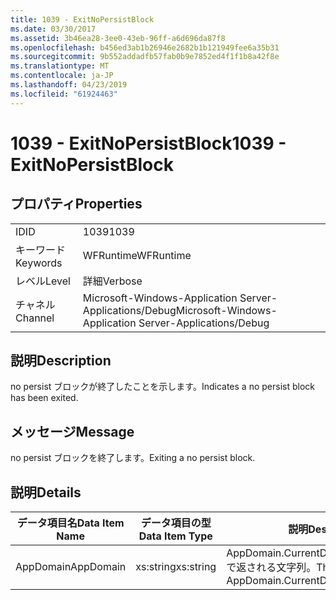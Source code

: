 ```yaml
---
title: 1039 - ExitNoPersistBlock
ms.date: 03/30/2017
ms.assetid: 3b46ea28-3ee0-43eb-96ff-a6d696da87f8
ms.openlocfilehash: b456ed3ab1b26946e2682b1b121949fee6a35b31
ms.sourcegitcommit: 9b552addadfb57fab0b9e7852ed4f1f1b8a42f8e
ms.translationtype: MT
ms.contentlocale: ja-JP
ms.lasthandoff: 04/23/2019
ms.locfileid: "61924463"
---
```

# <a name="1039---exitnopersistblock"></a><span data-ttu-id="2ad4e-102">1039 - ExitNoPersistBlock</span><span class="sxs-lookup"><span data-stu-id="2ad4e-102">1039 - ExitNoPersistBlock</span></span>
## <a name="properties"></a><span data-ttu-id="2ad4e-103">プロパティ</span><span class="sxs-lookup"><span data-stu-id="2ad4e-103">Properties</span></span>  
  
|||  
|-|-|  
|<span data-ttu-id="2ad4e-104">ID</span><span class="sxs-lookup"><span data-stu-id="2ad4e-104">ID</span></span>|<span data-ttu-id="2ad4e-105">1039</span><span class="sxs-lookup"><span data-stu-id="2ad4e-105">1039</span></span>|  
|<span data-ttu-id="2ad4e-106">キーワード</span><span class="sxs-lookup"><span data-stu-id="2ad4e-106">Keywords</span></span>|<span data-ttu-id="2ad4e-107">WFRuntime</span><span class="sxs-lookup"><span data-stu-id="2ad4e-107">WFRuntime</span></span>|  
|<span data-ttu-id="2ad4e-108">レベル</span><span class="sxs-lookup"><span data-stu-id="2ad4e-108">Level</span></span>|<span data-ttu-id="2ad4e-109">詳細</span><span class="sxs-lookup"><span data-stu-id="2ad4e-109">Verbose</span></span>|  
|<span data-ttu-id="2ad4e-110">チャネル</span><span class="sxs-lookup"><span data-stu-id="2ad4e-110">Channel</span></span>|<span data-ttu-id="2ad4e-111">Microsoft-Windows-Application Server-Applications/Debug</span><span class="sxs-lookup"><span data-stu-id="2ad4e-111">Microsoft-Windows-Application Server-Applications/Debug</span></span>|  
  
## <a name="description"></a><span data-ttu-id="2ad4e-112">説明</span><span class="sxs-lookup"><span data-stu-id="2ad4e-112">Description</span></span>  
 <span data-ttu-id="2ad4e-113">no persist ブロックが終了したことを示します。</span><span class="sxs-lookup"><span data-stu-id="2ad4e-113">Indicates a no persist block has been exited.</span></span>  
  
## <a name="message"></a><span data-ttu-id="2ad4e-114">メッセージ</span><span class="sxs-lookup"><span data-stu-id="2ad4e-114">Message</span></span>  
 <span data-ttu-id="2ad4e-115">no persist ブロックを終了します。</span><span class="sxs-lookup"><span data-stu-id="2ad4e-115">Exiting a no persist block.</span></span>  
  
## <a name="details"></a><span data-ttu-id="2ad4e-116">説明</span><span class="sxs-lookup"><span data-stu-id="2ad4e-116">Details</span></span>  
  
|<span data-ttu-id="2ad4e-117">データ項目名</span><span class="sxs-lookup"><span data-stu-id="2ad4e-117">Data Item Name</span></span>|<span data-ttu-id="2ad4e-118">データ項目の型</span><span class="sxs-lookup"><span data-stu-id="2ad4e-118">Data Item Type</span></span>|<span data-ttu-id="2ad4e-119">説明</span><span class="sxs-lookup"><span data-stu-id="2ad4e-119">Description</span></span>|  
|--------------------|--------------------|-----------------|  
|<span data-ttu-id="2ad4e-120">AppDomain</span><span class="sxs-lookup"><span data-stu-id="2ad4e-120">AppDomain</span></span>|<span data-ttu-id="2ad4e-121">xs:string</span><span class="sxs-lookup"><span data-stu-id="2ad4e-121">xs:string</span></span>|<span data-ttu-id="2ad4e-122">AppDomain.CurrentDomain.FriendlyName で返される文字列。</span><span class="sxs-lookup"><span data-stu-id="2ad4e-122">The string returned by AppDomain.CurrentDomain.FriendlyName.</span></span>|
